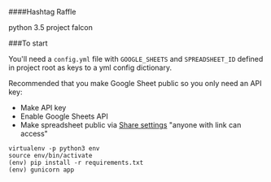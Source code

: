 ####Hashtag Raffle

python 3.5 project
falcon 

###To start

You'll need a `config.yml` file with `GOOGLE_SHEETS` and `SPREADSHEET_ID` defined in project root as keys to a yml config dictionary.

Recommended that you make Google Sheet public so you only need an API key:

* Make API key
* Enable Google Sheets API
* Make spreadsheet public via [Share settings](https://groups.google.com/forum/embed/?place=forum%2Fgoogle-spreadsheets-api&showsearch=true&hl=mn#!topic/google-spreadsheets-api/-M51j5VTpmg) "anyone with link can access"
 

```
virtualenv -p python3 env
source env/bin/activate
(env) pip install -r requirements.txt
(env) gunicorn app
```
```
